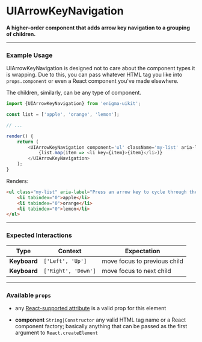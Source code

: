 # UIArrowKeyNavigation
__A higher-order component that adds arrow key navigation to a grouping of children.__

---

### Example Usage

UIArrowKeyNavigation is designed not to care about the component types it is wrapping. Due to this, you can pass whatever HTML tag you like into `props.component` or even a React component you've made elsewhere.

The children, similarly, can be any type of component.

```js
import {UIArrowKeyNavigation} from 'enigma-uikit';

const list = ['apple', 'orange', 'lemon'];

// ...

render() {
    return (
        <UIArrowKeyNavigation component='ul' className='my-list' aria-label='Press an arrow key to cycle through the list.'>
            {list.map(item => <li key={item}>{item}</li>)}
        </UIArrowKeyNavigation>
    );
}
```

Renders:

```html
<ul class="my-list" aria-label="Press an arrow key to cycle through the list.">
    <li tabindex="0">apple</li>
    <li tabindex="0">orange</li>
    <li tabindex="0">lemon</li>
</ul>
```

---

### Expected Interactions

Type | Context | Expectation
---- | ------- | -----------
__Keyboard__ |`['Left', 'Up']` | move focus to previous child
__Keyboard__ |`['Right', 'Down']` | move focus to next child

---

### Available `props`
- any [React-supported attribute](https://facebook.github.io/react/docs/tags-and-attributes.html#html-attributes) is a valid prop for this element

- __component__ `String|Constructor`
  any valid HTML tag name or a React component factory; basically anything that can be passed as the first argument to `React.createElement`

